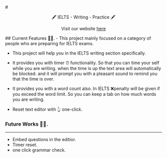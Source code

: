 #<p align="center"> 🖋 IELTS - Writing - Practice 🖋</p>
<p align="center">Visit our website <a href="https://sunnypranay.github.io/ielts-writing-text-editor/" target="__blank__"> here </a></p>
## Current Features 👨‍💻.
-  This project mainly focused on a category of people  who are preparing for IELTS exams.

- This project will help you in the IELTS writing section specifically. 

- It provides you with timer ⏰ functionality. So that you can time your self while you are writing. when the time is up the text area will automatically be blocked. and it will prompt you with a pleasant sound to remind you that the time is over.

- It provides you with a word count also. In IELTS ❌penalty will be given if you exceed the word limit. So you can keep a tab on how much words you are writing.

- Reset text editor with 👆 one-click.

### Future Works 👨‍🔧.

------------

- Embed questions in the editior.
- Timer reset.
- one click  grammar check.